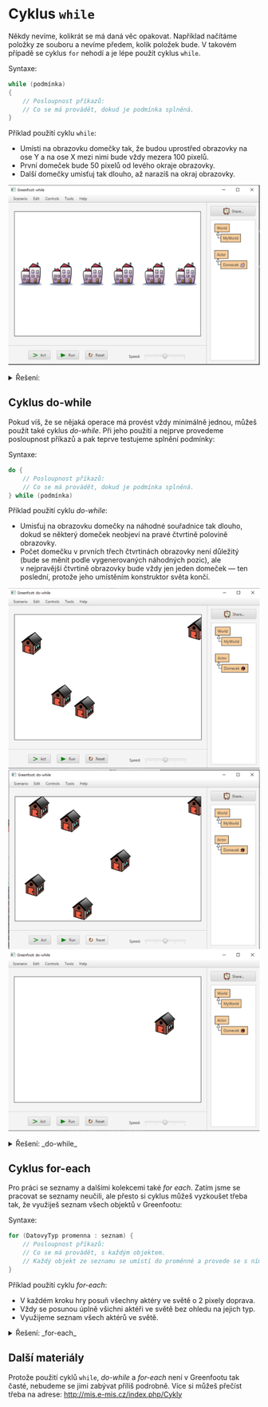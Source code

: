 # Cyklus `while`
Někdy nevíme, kolikrát se má daná věc opakovat. Například načítáme položky ze souboru a&nbsp;nevíme předem, kolik položek bude. V&nbsp;takovém případě se cyklus `for` nehodí a&nbsp;je lépe použít cyklus `while`.

Syntaxe:
```java
while (podmínka)
{
	// Posloupnost příkazů:  
	// Co se má provádět, dokud je podmínka splněná.
}
```

Příklad použití cyklu `while`:

- Umísti na obrazovku domečky tak, že budou uprostřed obrazovky na ose Y a na ose X mezi nimi bude vždy mezera 100 pixelů.
- První domeček bude 50 pixelů od levého okraje obrazovky.
- Další domečky umisťuj tak dlouho, až narazíš na okraj obrazovky.

![Příklad výsledku](../img/cyklus_while-priklad.png)

<details><summary>Řešení:</summary>

Uvádíme kód světa. Nezapomeň si také vytvořit třídu pro aktéra s&nbsp;názvem `Domecek`. Domeček nepotřebuje žádné úpravy, stačí aktéra vytvořit a přiřadit mu obrázek.

```java
import greenfoot.*;  // (World, Actor, GreenfootImage, Greenfoot and MouseInfo)

public class MyWorld extends World
{

    public MyWorld()
    {    
        super(600, 400, 1); 
        
        // Pro parametry zadání si vytvoříme konstanty (final):
        final int POZICE_PRVNIHO_DOMECKU = 50;
        final int ROZESTUP = 100;
        
        int poziceDomeckuX = POZICE_PRVNIHO_DOMECKU;
        // Domečky budou vertikálně (na ose Y) uprostřed obrazovky:
        int poziceDomeckuY = getHeight()/2;
        
        // Dokud souřadnice X nepřesáhne okraj obrazovky, 
        //  prováděj cyklus:
        while (poziceDomeckuX < getWidth()) {
            // Umísti nový domeček:
            addObject(new Domecek(), poziceDomeckuX, poziceDomeckuY);
            // Zvyš souřadnici X o ROZESTUP:
            poziceDomeckuX += ROZESTUP;
            // Šlo by i: poziceDomeckuX = poziceDomeckuX + ROZESTUP;
        }
    }
}
```

</details>



## Cyklus do-while
Pokud víš, že se nějaká operace má provést vždy minimálně jednou, můžeš použít také cyklus _do-while_. Při jeho použití a&nbsp;nejprve provedeme posloupnost příkazů a pak teprve testujeme splnění podmínky:

Syntaxe:
```java
do {
	// Posloupnost příkazů:  
	// Co se má provádět, dokud je podmínka splněná.
} while (podmínka)
```

Příklad použití cyklu _do-while_:

- Umisťuj na obrazovku domečky na náhodné souřadnice tak dlouho, dokud se některý domeček neobjeví na pravé čtvrtině polovině obrazovky.
- Počet domečku v&nbsp;prvních třech čtvrtinách obrazovky není důležitý (bude se měnit podle vygenerovaných náhodných pozic), ale v&nbsp;nejpravější čtvrtině obrazovky bude vždy jen jeden domeček &mdash; ten poslední, protože jeho umístěním konstruktor světa končí.

![Příklad výsledku č. 1](../img/cyklus_do-while-priklad1.png) ![Příklad výsledku č. 2](../img/cyklus_do-while-priklad2.png) ![Příklad výsledku č. 3](../img/cyklus_do-while-priklad3.png)


<details><summary>Řešení: _do-while_</summary>

Uvádíme kód světa. Nezapomeň si také vytvořit třídu pro aktéra s&nbsp;názvem `Domecek`. Domeček nepotřebuje žádné úpravy, stačí aktéra vytvořit a přiřadit mu obrázek.

```java
import greenfoot.*;  // (World, Actor, GreenfootImage, Greenfoot and MouseInfo)

public class MyWorld extends World
{

    public MyWorld()
    {    
        // Create a new world with 600x400 cells with a cell size of 1x1 pixels.
        super(600, 400, 1); 
        
        int poziceX, poziceY;
        int sirkaSveta = getWidth();
        int okrajPraveCtvrtiny = sirkaSveta/4*3;
        int vyskaSveta = getHeight();
        do {
            poziceX = Greenfoot.getRandomNumber(sirkaSveta);
            poziceY = Greenfoot.getRandomNumber(vyskaSveta);
            addObject(new Domecek(), poziceX, poziceY);
        } while (poziceX <= okrajPraveCtvrtiny);
    }
}
```

</details>

## Cyklus for-each
Pro práci se seznamy a&nbsp;dalšími kolekcemi také _for each_. Zatím jsme se pracovat se seznamy neučili, ale přesto si cyklus můžeš vyzkoušet třeba tak, že využiješ seznam všech objektů v&nbsp;Greenfootu:

Syntaxe:
```java
for (DatovyTyp promenna : seznam) {
	// Posloupnost příkazů:  
	// Co se má provádět, s každým objektem.
	// Každý objekt ze seznamu se umístí do proměnné a provede se s ním tento kód.
}
```

Příklad použití cyklu _for-each_:

- V&nbsp;každém kroku hry posuň všechny aktéry ve světě o 2&nbsp;pixely doprava.
- Vždy se posunou úplně všichni aktéři ve světě bez ohledu na jejich typ.
- Využijeme seznam všech aktérů ve světě.

<details><summary>Řešení: _for-each_</summary>

Uvádíme kód světa. Nezapomeň si také vytvořit třídu pro aktéra s&nbsp;názvem `Domecek`. Domeček nepotřebuje žádné úpravy, stačí aktéra vytvořit a přiřadit mu obrázek.

```java
import greenfoot.*;  // (World, Actor, GreenfootImage, Greenfoot and MouseInfo)

public class MyWorld extends World
{

    public MyWorld()
    {    
        super(600, 400, 1); 

        // V konstruktoru si vygenerujeme náhodně aktéry:
        int sirkaSveta = getWidth();
        int vyskaSveta = getHeight();
        
        // Umístíme náhodně 2 až 6 domečků:
        int pocetDomecku = Greenfoot.getRandomNumber(5)+2;
        for (int i = 0; i < pocetDomecku; i++) {
            int x = Greenfoot.getRandomNumber(sirkaSveta);
            int y = Greenfoot.getRandomNumber(vyskaSveta);
            addObject(new Domecek(), x,y);
        }
        // Umístíme náhodně 2 až 6 kytiček:
        int pocetKyticek = Greenfoot.getRandomNumber(5)+2;
        for (int i = 0; i < pocetKyticek; i++) {
            int x = Greenfoot.getRandomNumber(sirkaSveta);
            int y = Greenfoot.getRandomNumber(vyskaSveta);
            addObject(new Kyticka(), x,y);
        }
        // Můžeš si přidat i další aktéry, které si vytvoříš:
        // ...
    }
    public void act() 
    {
        // V metodě act se všemi aktéry budeme hýbat
        //  - bez ohledu na jejich typ:
        final int DELKA_KROKU = 2;
        
        // S každým aktérem ve světě proveď posun:
        for (Object objektVeSvete : getObjects(null)) {
            // Ve světě jsou jen aktéři. Řekneme tedy Javě, aby
            //  k objektu přistupovala tak, že je to aktér:
            // V programování se toto označuje jako „přetypování“
            Actor akter = (Actor) objektVeSvete;
            // Posuň aktéra:
            akter.move(DELKA_KROKU);
        }
    }
}
```

</details>


## Další materiály

Protože použití cyklů `while`, _do-while_ a _for-each_ není v&nbsp;Greenfootu tak časté, nebudeme se jimi zabývat příliš podrobně. Více si můžeš přečíst třeba na adrese: http://mis.e-mis.cz/index.php/Cykly 